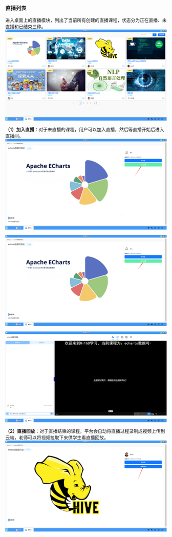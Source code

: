 ### 直播列表
进入桌面上的直播模块，列出了当前所有创建的直播课程，状态分为正在直播、未直播和已结束三种。
![alt text](../help_picture/06_live01.png)

**（1）加入直播**：对于未直播的课程，用户可以加入直播，然后等直播开始后进入直播间。
![alt text](../help_picture/06_live02.png)

![alt text](../help_picture/06_live03.png)

![alt text](../help_picture/06_live04.png)

**（2）直播回放**：对于直播结束的课程，平台会自动将直播过程录制成视频上传到云端，老师可以将视频拉取下来供学生看直播回放。
![alt text](../help_picture/06_live05.png)